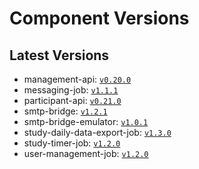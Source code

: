 # Component Versions


## Latest Versions

- management-api: [`v0.20.0`](https://github.com/case-framework/case-backend/releases/tag/management-api@v0.20.0)
- messaging-job: [`v1.1.1`](https://github.com/case-framework/case-backend/releases/tag/messaging-job@v1.1.1)
- participant-api: [`v0.21.0`](https://github.com/case-framework/case-backend/releases/tag/participant-api@v0.21.0)
- smtp-bridge: [`v1.2.1`](https://github.com/case-framework/case-backend/releases/tag/smtp-bridge@v1.2.1)
- smtp-bridge-emulator: [`v1.0.1`](https://github.com/case-framework/case-backend/releases/tag/smtp-bridge-emulator@v1.0.1)
- study-daily-data-export-job: [`v1.3.0`](https://github.com/case-framework/case-backend/releases/tag/study-daily-data-export-job@v1.3.0)
- study-timer-job: [`v1.2.0`](https://github.com/case-framework/case-backend/releases/tag/study-timer-job@v1.2.0)
- user-management-job: [`v1.2.0`](https://github.com/case-framework/case-backend/releases/tag/user-management-job@v1.2.0)

